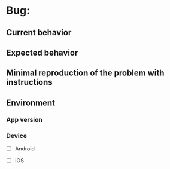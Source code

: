 # Bug: <!-- Bug Title -->
 
## Current behavior
<!-- Describe how the issue manifests. -->


## Expected behavior
<!-- Describe what the desired behavior would be. -->


## Minimal reproduction of the problem with instructions
<!-- Please provide the *STEPS TO REPRODUCE*. -->


## Environment
### App version
<!-- e.g. 1.6.3 -->

### Device
- [ ] Android
- [ ] iOS

